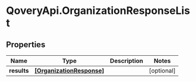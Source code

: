 # QoveryApi.OrganizationResponseList

## Properties

Name | Type | Description | Notes
------------ | ------------- | ------------- | -------------
**results** | [**[OrganizationResponse]**](OrganizationResponse.md) |  | [optional] 


